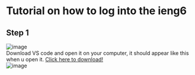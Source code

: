 # Tutorial on how to log into the ieng6
## Step 1
![image](https://user-images.githubusercontent.com/56976660/149557528-83f9b43b-5cb6-4b86-8669-5543a20a3bf3.png)\
Download VS code and open it on your computer, it should appear like this when u open it. [Click here to download!](https://code.visualstudio.com/download)\
![image](https://user-images.githubusercontent.com/56976660/149551755-ea8b75fd-165a-44a2-bce3-79773601125b.png)
